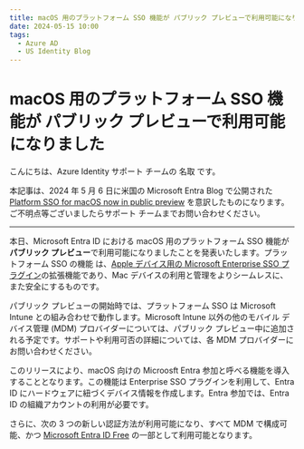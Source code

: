 ```yaml
---
title: macOS 用のプラットフォーム SSO 機能が パブリック プレビューで利用可能になりました
date: 2024-05-15 10:00
tags:
  - Azure AD
  - US Identity Blog
---
```


# macOS 用のプラットフォーム SSO 機能が パブリック プレビューで利用可能になりました

こんにちは、Azure Identity サポート チームの 名取 です。

本記事は、2024 年 5 月 6 日に米国の Microsoft Entra Blog で公開された[Platform SSO for macOS now in public preview](https://techcommunity.microsoft.com/t5/microsoft-entra-blog/platform-sso-for-macos-now-in-public-preview/ba-p/4051574) を意訳したものになります。ご不明点等ございましたらサポート チームまでお問い合わせください。

----

本日、Microsoft Entra ID における macOS 用のプラットフォーム SSO 機能が**パブリック プレビュー**で利用可能になりましたことを発表いたします。プラットフォーム SSO の機能 は、[Apple デバイス用の Microsoft Enterprise SSO プラグイン](https://learn.microsoft.com/ja-jp/entra/identity-platform/apple-sso-plugin)の拡張機能であり、Mac デバイスの利用と管理をよりシームレスに、また安全にするものです。

パブリック プレビューの開始時では、プラットフォーム SSO は Microsoft Intune との組み合わせで動作します。Microsoft Intune 以外の他のモバイル デバイス管理 (MDM) プロバイダーについては、パブリック プレビュー中に追加される予定です。サポートや利用可否の詳細については、各 MDM プロバイダーにお問い合わせください。

このリリースにより、macOS 向けの Microosft Entra 参加と呼べる機能を導入することとなります。この機能は Enterprise SSO プラグインを利用して、Entra ID にハードウェアに紐づくデバイス情報を作成します。Entra 参加では、Entra ID の組織アカウントの利用が必要です。

さらに、次の 3 つの新しい認証方法が利用可能になり、すべて MDM で構成可能、かつ [Microsoft Entra ID Free](https://www.microsoft.com/ja-jp/security/business/microsoft-entra-pricing) の一部として利用可能となります。